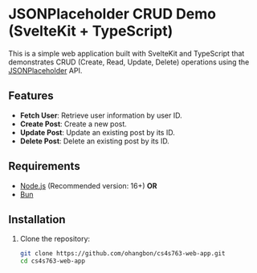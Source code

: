 # JSONPlaceholder CRUD Demo (SvelteKit + TypeScript)

This is a simple web application built with SvelteKit and TypeScript that demonstrates CRUD (Create, Read, Update, Delete) operations using the [JSONPlaceholder](https://jsonplaceholder.typicode.com/) API.

## Features

- **Fetch User**: Retrieve user information by user ID.
- **Create Post**: Create a new post.
- **Update Post**: Update an existing post by its ID.
- **Delete Post**: Delete an existing post by its ID.

## Requirements

- [Node.js](https://nodejs.org/) (Recommended version: 16+) **OR**
- [Bun](https://bun.sh/)

## Installation

1. Clone the repository:

   ```bash
   git clone https://github.com/ohangbon/cs4s763-web-app.git
   cd cs4s763-web-app
